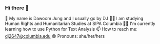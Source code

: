 ### Hi there 👋
🥰 My name is Dawoom Jung and I usually go by DJ
🧑‍🎓 I am studying Human Rights and Humanitarian Studies at SIPA Columbia
👩‍💻 I'm currently learning how to use Python for Text Analysis
📫 How to reach me: dj2647@columbia.edu
😄 Pronouns: she/her/hers
<!--
**dawoomjung/dawoomjung** is a ✨ _special_ ✨ repository because its `README.md` (this file) appears on your GitHub profile.

Here are some ideas to get you started:

- 🔭 I’m currently working on ...
- 🌱 I’m currently learning ...
- 👯 I’m looking to collaborate on ...
- 🤔 I’m looking for help with ...
- 💬 Ask me about ...
- 📫 How to reach me: ...
- 😄 Pronouns: ...
- ⚡ Fun fact: ...
-->
